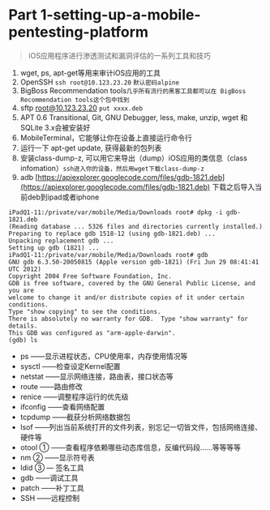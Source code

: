 # Part 1-setting-up-a-mobile-pentesting-platform

> iOS应用程序进行渗透测试和漏洞评估的一系列工具和技巧

1. wget, ps, apt-get等用来审计iOS应用的工具
2. OpenSSH `ssh root@10.123.23.20`  `默认密码alpine`
3. BigBoss Recommendation tools`几乎所有流行的黑客工具都可以在 BigBoss Recommendation tools这个包中找到`
4. sftp root@10.123.23.20 `put xxxx.deb`
5.  APT 0.6 Transitional, Git, GNU Debugger, less, make, unzip, wget 和 SQLite 3.x会被安装好
6.   MobileTerminal，它能够让你在设备上直接运行命令行
7.   运行一下 apt-get update, 获得最新的包列表
8.   安装class-dump-z, 可以用它来导出（dump）iOS应用的类信息（class infomation）`ssh进入你的设备，然后用wget下载class-dump-z`
9. adb [https://apiexplorer.googlecode.com/files/gdb-1821.deb](https://apiexplorer.googlecode.com/files/gdb-1821.deb)
下载之后导入当前deb到ipad或者iphone
```
iPadQ1-11:/private/var/mobile/Media/Downloads root# dpkg -i gdb-1821.deb
(Reading database ... 5326 files and directories currently installed.)
Preparing to replace gdb 1518-12 (using gdb-1821.deb) ...
Unpacking replacement gdb ...
Setting up gdb (1821) ...
iPadQ1-11:/private/var/mobile/Media/Downloads root# gdb
GNU gdb 6.3.50-20050815 (Apple version gdb-1821) (Fri Jun 29 08:41:41 UTC 2012)
Copyright 2004 Free Software Foundation, Inc.
GDB is free software, covered by the GNU General Public License, and you are
welcome to change it and/or distribute copies of it under certain conditions.
Type "show copying" to see the conditions.
There is absolutely no warranty for GDB.  Type "show warranty" for details.
This GDB was configured as "arm-apple-darwin".
(gdb) ls
```


- ps 	        ——显示进程状态，CPU使用率，内存使用情况等
- sysctl        ——检查设定Kernel配置
- netstat       ——显示网络连接，路由表，接口状态等
- route         ——路由修改
- renice        ——调整程序运行的优先级
- ifconfig      ——查看网络配置
- tcpdump       ——截获分析网络数据包
- lsof          ——列出当前系统打开的文件列表，别忘记一切皆文件，包括网络连接、硬件等
- otool ①      ——查看程序依赖哪些动态库信息，反编代码段……等等等等
- nm ②         ——显示符号表
- ldid ③       — 签名工具
- gdb           ——调试工具
- patch         ——补丁工具
- SSH           ——远程控制
